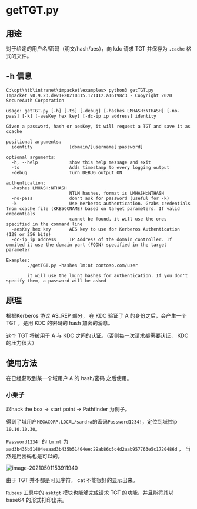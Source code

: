 # getTGT.py



## 用途

对于给定的用户名/密码（明文/hash/aes），向 kdc 请求 TGT 并保存为 `.cache` 格式的文件。



## -h 信息

```shell
C:\opt\htb\intranet\impacket\examples> python3 getTGT.py
Impacket v0.9.23.dev1+20210315.121412.a16198c3 - Copyright 2020 SecureAuth Corporation

usage: getTGT.py [-h] [-ts] [-debug] [-hashes LMHASH:NTHASH] [-no-pass] [-k] [-aesKey hex key] [-dc-ip ip address] identity

Given a password, hash or aesKey, it will request a TGT and save it as ccache

positional arguments:
  identity              [domain/]username[:password]

optional arguments:
  -h, --help            show this help message and exit
  -ts                   Adds timestamp to every logging output
  -debug                Turn DEBUG output ON

authentication:
  -hashes LMHASH:NTHASH
                        NTLM hashes, format is LMHASH:NTHASH
  -no-pass              don't ask for password (useful for -k)
  -k                    Use Kerberos authentication. Grabs credentials from ccache file (KRB5CCNAME) based on target parameters. If valid credentials
                        cannot be found, it will use the ones specified in the command line
  -aesKey hex key       AES key to use for Kerberos Authentication (128 or 256 bits)
  -dc-ip ip address     IP Address of the domain controller. If ommited it use the domain part (FQDN) specified in the target parameter

Examples: 
        ./getTGT.py -hashes lm:nt contoso.com/user

        it will use the lm:nt hashes for authentication. If you don't specify them, a password will be asked
```



## 原理

根据Kerberos 协议 AS_REP 部分， 在 KDC 验证了 A 的身份之后，会产生一个 TGT ，是用 KDC 的密码的 hash 加密的消息。

这个 TGT 将被用于 A 与 KDC 之间的认证。（否则每一次请求都需要认证， KDC 的压力很大）



## 使用方法

在已经获取到某一个域用户 A 的 hash/密码 之后使用。



### 小栗子

以hack the box -> start point -> Pathfinder 为例子。

得到了域用户`MEGACORP.LOCAL/sandra`的密码`Password1234!`，定位到域控ip `10.10.10.30`。

`Password1234!` 的 `lm:nt` 为 `aad3b435b51404eeaad3b435b51404ee:29ab86c5c4d2aab957763e5c1720486d` ， 当然是用密码也是可以的。

![image-20210501153911940](https://gitee.com/ethustdout/pic2/raw/master/uPic/image-20210501153911940.png)

由于 TGT 并不都是可见字符， cat 不能很好的显示出来。

`Rubeus` 工具中的 `asktgt` 模块也能够完成请求 TGT 的功能，并且能将其以 base64 的形式打印出来。

